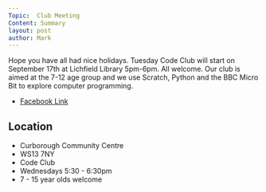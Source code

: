 ```yaml
---
Topic:  Club Meeting
Content: Summary
layout: post
author: Mark
---
```

Hope you have all had nice holidays. Tuesday Code Club will start on September 17th at Lichfield Library 5pm-6pm. All welcome. Our club is aimed at the 7-12 age group and we use Scratch, Python and the BBC Micro Bit to explore computer programming.



* [Facebook Link](https://www.facebook.com/1481985248595237/posts/2244442152349539/)

## Location

* Curborough Community Centre
* WS13 7NY
* Code Club
* Wednesdays 5:30 - 6:30pm
* 7 - 15 year olds welcome

